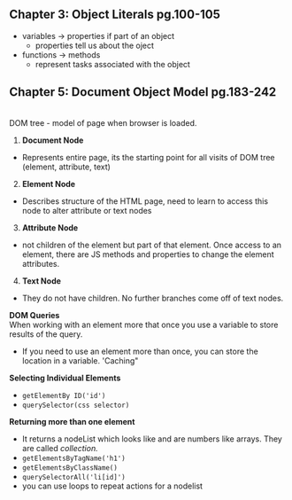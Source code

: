 ## Chapter 3: Object Literals pg.100-105
- variables -> properties if part of an object
    - properties tell us about the oject
- functions -> methods
    - represent tasks associated with the object

## Chapter 5: Document Object Model pg.183-242 
\
DOM tree - model of page when browser is loaded.
1. **Document Node** 
- Represents entire page, its the starting point for all visits of DOM tree (element, attribute, text)
2. **Element Node** 
- Describes structure of the HTML page, need to learn to access this node to alter attribute or text nodes
3. **Attribute Node**
- not children of the element but part of that element.  Once access to an element, there are JS methods and properties to change the element attributes.
4. **Text Node**
- They do not have children. No further branches come off of text nodes.  


**DOM Queries**\
When working with an element more that once you use a variable to store results of the query.
- If you need to use an element more than once, you can store the location in a variable. 'Caching" 

**Selecting Individual Elements**
- `getElementBy ID('id')`
- `querySelector(css selector)` 

**Returning more than one element**
- It returns a nodeList which looks like and are numbers like arrays. They are called *collection.*
- `getElementsByTagName('h1')`
- `getElementsByClassName()`
- `querySelectorAll('li[id]')`
- you can use loops to repeat actions for a nodelist






